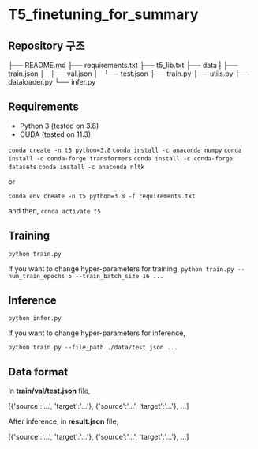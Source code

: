 # T5_finetuning_for_summary

## Repository 구조
├── README.md
├── requirements.txt
├── t5_lib.txt
├── data
|   ├── train.json
│   ├── val.json
│   └── test.json
├── train.py
├── utils.py
├── dataloader.py
└── infer.py

## Requirements
- Python 3 (tested on 3.8)
- CUDA (tested on 11.3)

`conda create -n t5 python=3.8`
`conda install -c anaconda numpy`
`conda install -c conda-forge transformers`
`conda install -c conda-forge datasets`
`conda install -c anaconda nltk`

or

`conda env create -n t5 python=3.8 -f requirements.txt`

and then,
`conda activate t5`

## Training

`python train.py`

If you want to change hyper-parameters for training,
`python train.py --num_train_epochs 5 --train_batch_size 16 ...`

## Inference

`python infer.py`

If you want to change hyper-parameters for inference,

`python train.py --file_path ./data/test.json ...`

## Data format

In **train/val/test.json** file,

[{'source':'...', 'target':'...'}, {'source':'...', 'target':'...'}, ...]

After inference, in **result.json** file,

[{'source':'...', 'target':'...'}, {'source':'...', 'target':'...'}, ...]

